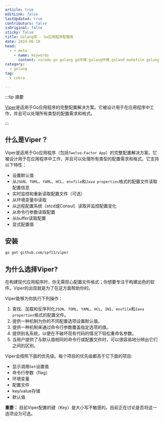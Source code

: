```yaml
---
article: true
editLink: false
lastUpdated: true
contributors: false
isOriginal: false
sticky: false
title: Golang库 - Go应用程序配置库
date: 2024-06-10
head:
  - - meta
    - name: keywords
      content: vscode go golang go环境 golang环境 goland makefile golang开发 base64Captcha captcha 验证码 golang验证码 cobra golang每日一库
category:
  - golang
tag:
  - cobra

---
```


:::tip 摘要

[Viper](https://github.com/spf13/viper)是适用于Go应用程序的完整配置解决方案。它被设计用于在应用程序中工作，并且可以处理所有类型的配置需求和格式。

:::
<!-- more -->



## 什么是Viper？

Viper是适用于Go应用程序（包括`Twelve-Factor App`）的完整配置解决方案。它被设计用于在应用程序中工作，并且可以处理所有类型的配置需求和格式。它支持以下特性：

- 设置默认值
- 从`JSON`、`TOML`、`YAML`、`HCL`、`envfile`和`Java properties`格式的配置文件读取配置信息
- 实时监控和重新读取配置文件（可选）
- 从环境变量中读取
- 从远程配置系统（etcd或Consul）读取并监控配置变化
- 从命令行参数读取配置
- 从buffer读取配置
- 显式配置值

## 安装

```sh
go get github.com/spf13/viper
```

## 为什么选择Viper?

在构建现代应用程序时，你无需担心配置文件格式；你想要专注于构建出色的软件。Viper的出现就是为了在这方面帮助你的。

Viper能够为你执行下列操作：

1. 查找、加载和反序列化`JSON`、`TOML`、`YAML`、`HCL`、`INI`、`envfile`和`Java properties`格式的配置文件。
2. 提供一种机制为你的不同配置选项设置默认值。
3. 提供一种机制来通过命令行参数覆盖指定选项的值。
4. 提供别名系统，以便在不破坏现有代码的情况下轻松重命名参数。
5. 当用户提供了与默认值相同的命令行或配置文件时，可以很容易地分辨出它们之间的区别。

Viper会按照下面的优先级。每个项目的优先级都高于它下面的项目:

- 显示调用`Set`设置值
- 命令行参数（flag）
- 环境变量
- 配置文件
- key/value存储
- 默认值

**重要：** 目前Viper配置的键（Key）是大小写不敏感的。目前正在讨论是否将这一选项设为可选。